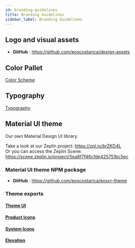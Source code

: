```yaml
---
id: branding-guidelines
title: Branding Guidelines
sidebar_label: Branding Guidelines
---
```


## Logo and visual assets

- **GitHub** : https://github.com/eoscostarica/design-assets

## Color Pallet

[Color Scheme](https://github.com/eoscostarica/eoscr-mui-library/blob/master/exports/Color_Scheme.pdf)

## Typography

[Typography](https://github.com/eoscostarica/eoscr-mui-library/blob/master/exports/Typography_Scale.pdf) 

## Material UI theme

Our own Material Design UI library.

Take a look at our Zeplin project: https://zpl.io/brZKD4L  
Or you can access the Zeplin Scene: https://scene.zeplin.io/project/5ea8f7f46cfde425751bc5ec

### Material UI theme NPM package

- **GitHub** : https://github.com/eoscostarica/eoscr-theme

### Theme exports
#### [Theme UI](https://github.com/eoscostarica/eoscr-mui-library/blob/master/exports/Theme_UI.pdf)
#### [Product Icons](https://github.com/eoscostarica/eoscr-mui-library/blob/master/exports/System_Icons.pdf)
#### [System Icons](https://github.com/eoscostarica/eoscr-mui-library/blob/master/exports/Color_Scheme.pdf)
#### [Elevation](https://github.com/eoscostarica/eoscr-mui-library/blob/master/exports/Elevation.pdf)